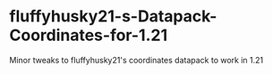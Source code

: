 # fluffyhusky21-s-Datapack-Coordinates-for-1.21
Minor tweaks to fluffyhusky21's coordinates datapack to work in 1.21
